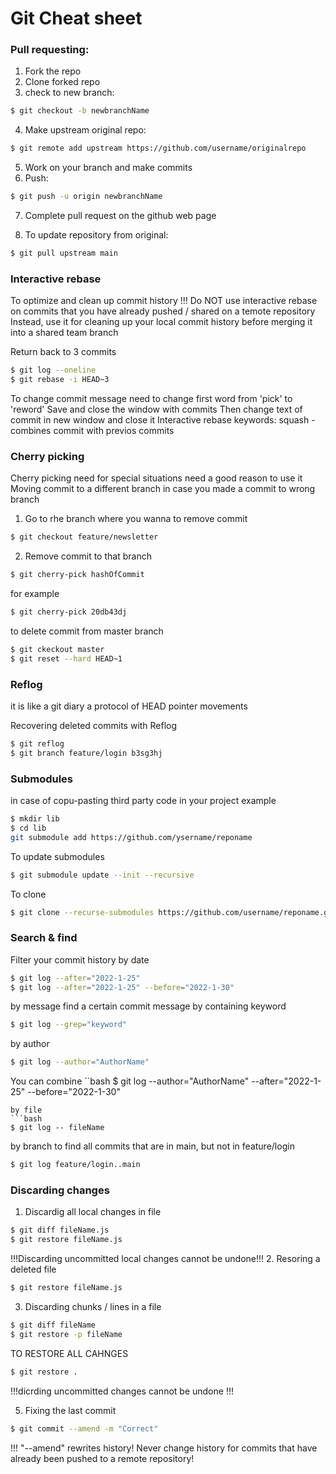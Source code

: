 # Git Cheat sheet
### Pull requesting: 

1. Fork the repo 
2. Clone forked repo 
3. check to new branch: 
```bash
$ git checkout -b newbranchName 
```
4. Make upstream original repo: 
```bash
$ git remote add upstream https://github.com/username/originalrepo
```
5. Work on your branch and make commits 
6. Push:
```bash
$ git push -u origin newbranchName
```
7. Complete pull request on the github web page

8. To update repository from original:
```bash
$ git pull upstream main
```
### Interactive rebase 
To optimize and clean up commit history
!!! Do NOT use interactive rebase on commits that you have already pushed / shared on a temote repository
Instead, use it for cleaning up your local commit history before merging it into a shared team branch 

Return back to 3 commits 
```bash 
$ git log --oneline 
$ git rebase -i HEAD~3
```
To change commit message need to change first word from 'pick' to 'reword'
Save and close the window with commits 
Then change text of commit in new window and close it
Interactive rebase keywords:
squash - combines commit with previos commits 

### Cherry picking
Cherry picking need for special situations 
need a good reason to use it 
Moving commit to a different branch in case you made a commit to wrong branch
1. Go to rhe branch where you wanna to remove commit
```bash
$ git checkout feature/newsletter
```
2. Remove commit to that branch
```bash 
$ git cherry-pick hashOfCommit
```
for example
```bash
$ git cherry-pick 20db43dj 
```
to delete commit from master branch
```bash
$ git ckeckout master 
$ git reset --hard HEAD~1
```

### Reflog
it is like a git diary 
a protocol of HEAD pointer movements

Recovering deleted commits with Reflog 
```bash
$ git reflog 
$ git branch feature/login b3sg3hj
```

### Submodules 
in case of copu-pasting third party code in your project 
example
```bash
$ mkdir lib
$ cd lib 
git submodule add https://github.com/ysername/reponame 
``` 
To update submodules
```bash
$ git submodule update --init --recursive
```
To clone
```bash
$ git clone --recurse-submodules https://github.com/username/reponame.git
```

### Search & find
Filter your commit history
by date
```bash
$ git log --after="2022-1-25"
$ git log --after="2022-1-25" --before="2022-1-30"
```
by message
find a certain commit message by containing keyword
```bash
$ git log --grep="keyword"
```
by author
```bash
$ git log --author="AuthorName" 
```
You can combine
``bash
$ git log --author="AuthorName" --after="2022-1-25" --before="2022-1-30"
```
by file
```bash
$ git log -- fileName
```
by branch 
to find all commits that are in main, but not in feature/login
```bash
$ git log feature/login..main
```

### Discarding changes
1. Discardig all local changes in file
```bash
$ git diff fileName.js 
$ git restore fileName.js 
```
!!!Discarding uncommitted local changes cannot be undone!!! 
2. Resoring a deleted file 
```bash
$ git restore fileName.js 
```
3. Discarding chunks / lines in a file 
```bash
$ git diff fileName 
$ git restore -p fileName 
```
    
TO RESTORE ALL CAHNGES
```bash
$ git restore . 
```
!!!dicrding uncommitted changes cannot be undone !!!

5. Fixing the last commit 
```bash
$ git commit --amend -m "Correct" 
```
!!! "--amend" rewrites history! Never change history for commits that have already been pushed to a remote repository! 
